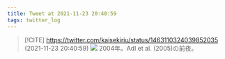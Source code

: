 ```yaml
---
title: Tweet at 2021-11-23 20:40:59
tags: twitter_log
---
```


> [!CITE] https://twitter.com/kaisekiriu/status/1463110324039852035 (2021-11-23 20:40:59)
> ![](https://twitter.com/kaisekiriu/status/1463110324039852035)
> 2004年。Adl et al. (2005)の前夜。
